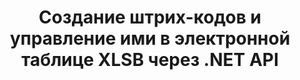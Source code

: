 ---
############################# Static ############################
layout: "auto-gen-gist"
draft: false
path: "ru/assembly/net/barcode/xlsb/"
otherformats: XLS XLT XLSX XLSM XLTX XLTM ODS 

############################# Head ############################
head_title: "Как создавать и добавлять штрих-коды в электронную таблицу Excel с помощью C#, ASP.NET"
head_description: "API GroupDocs.Assembly .NET поддерживает создание и вставку изображений штрих-кодов в документы электронных таблиц Excel (XLS, XLT, XLSX, XLSM, XLTX, XLTM и XLSB)."

############################# Header ############################
title: "Создание штрих-кодов и управление ими в электронной таблице XLSB  через .NET API"
description: "Используя GroupDocs.Assembly .NET API, разработчики программного обеспечения могут динамически создавать и управлять изображениями штрих-кода в электронных таблицах Excel XLSB  внутри приложений C#, ASP.NET."

######################### Download Button #######################
button:
    enable: true

############################# About ############################
about:
    enable: true
    title: "Как добавить генерацию штрих-кода для электронных таблиц?"
    content: |
       На этой странице представлена информация о том, как создавать штрих-коды в электронной таблице Excel с помощью .NET API. Штрих-коды представляют собой цифровой код, хранящий машиночитаемую информацию, которая обычно используется для быстрой идентификации большого количества товаров. Это обеспечивает скорость и точность вашей системы, что автоматически сокращает время операции. GroupDocs.Assembly — это мощный .NET API, который позволяет разработчикам программного обеспечения программно рисовать многочисленные одномерные и двухмерные изображения штрих-кодов с настраиваемым текстом, внешним видом и различными типами кодирования внутри электронной таблицы Microsoft Excel в определенном месте. API также позволяет легко управлять размером изображения штрих-кода, цветами переднего плана и фона, размером шрифта, разрешением изображения, автоисправлением текста и многим другим. 

############################# content ############################
steps:
    enable: true
    block:
    - title_left: "Генерация штрих-кодов в электронных таблицах XLSB  через .NET"
      content_left: |
       GroupDocs.Assembly .NET обеспечивает полную поддержку добавления штрих-кодов и управления ими внутри электронной таблицы XLSB . В следующем примере кода C# .NET показано, как создавать и вставлять изображения штрих-кода в документ электронной таблицы Microsoft Excel. 

      title_right: "Как использовать изображения штрих-кода в XLSB"
      content_right: |
       * Создайте экземпляр [DocumentAssembler](https://apireference.groupdocs.com/assembly/net/groupdocs.assembly/documentassembler) 
       * Вызовите метод [AssembleDocument](https://apireference.groupdocs.com/assembly/net/groupdocs.assembly.documentassembler/assembledocument/methods/1) со следующими параметрами.
           * Поток для чтения шаблона документа.
           * Поток для записи результирующего документа.
           * Дополнительные возможности загрузки и сохранения документа.
           * Информация об объектах источника данных.

      gisthash: "8576f622912b355ce69966077033dcac"
      gistfile: "generate_barcodes_in_spreadsheets.cs"

    - title_left: "Системные Требования"
      content_left: |
        API GroupDocs.Assembly .NET поддерживаются на всех основных платформах и операционных системах. Полное руководство по системным требованиям можно найти на странице [системные требования](https://docs.groupdocs.com/assembly/net/system-requirements/). Перед выполнением приведенного ниже кода убедитесь, что на вашем компьютере установлены следующие предварительные компоненты. система:
         * Операционные системы: Microsoft Windows, Linux, MacOS
         * Среда разработки: Visual Studio, Xamarin, MonoDevelop и т. д.
         * Фреймворки: .NET Framework, .NET Standard, .NET Core, Mono
         * Получите последнюю версию API GroupDocs.Assembly .NET из [NuGet](https://www.nuget.org/packages/GroupDocs.Assembly/)
        
      title_right: "Зачем использовать GroupDocs.Assembly"
      content_right: |
         * Разрешить пользователям создавать собственные документы из шаблонов.
         * Для создания и автоматизации документов не требуется дополнительное программное обеспечение
         * Возможность создания выходного документа на основе источника данных
         * Динамически вставлять содержимое документа в отчет
         * Динамически прикрепляйте вложения электронной почты и вставляйте гиперссылки в отчеты.
         * Автоматическое удаление пустых абзацев
         * Полная поддержка нескольких форматов данных
         * Поддержка динамических вложений электронной почты

demos:
    enable: true


more_formats:
    enable: true


back_to_top:
    enable: true
---